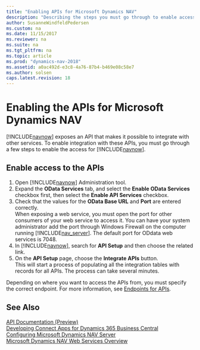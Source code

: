 ```yaml
---
title: "Enabling APIs for Microsoft Dynamics NAV"
description: "Describing the steps you must go through to enable access to the APIs."
author: SusanneWindfeldPedersen
ms.custom: na
ms.date: 11/15/2017
ms.reviewer: na
ms.suite: na
ms.tgt_pltfrm: na
ms.topic: article
ms.prod: "dynamics-nav-2018"
ms.assetid: a0ac492d-e3c8-4a76-87b4-b469e08c58e7
ms.author: solsen
caps.latest.revision: 18
---
```


# Enabling the APIs for Microsoft Dynamics NAV
[!INCLUDE[navnow](includes/navnow_md.md)] exposes an API that makes it possible to integrate with other services. To enable integration with these APIs, you must go through a few steps to enable the access for [!INCLUDE[navnow](includes/navnow_md.md)].

## Enable access to the APIs
1. Open [!INCLUDE[navnow](includes/navnow_md.md)] Administration tool. 
2. Expand the **OData Services** tab, and select the **Enable OData Services** checkbox first, then select the **Enable API Services** checkbox.
3. Check that the values for the **OData Base URL** and **Port** are entered correctly.  
    When exposing a web service, you must open the port for other consumers of your web service to access it. You can have your system administrator add the port through Windows Firewall on the computer running [!INCLUDE[nav_server](includes/nav_server_md.md)]. The default port for ODdata web services is 7048.
4. In [!INCLUDE[navnow](includes/navnow_md.md)], search for **API Setup** and then choose the related link.
5. On the **API Setup** page, choose the **Integrate APIs** button.  
    This will start a process of populating all the integration tables with records for all APIs. The process can take several minutes.

Depending on where you want to access the APIs from, you must specify the correct endpoint. For more information, see [Endpoints for APIs](endpoints-apis-for-dynamics.md).

## See Also
[API Documentation (Preview)](fin-graph/index.md)  
[Developing Connect Apps for Dynamics 365 Business Central](/dynamics365/business-central/dev-itpro/developer/devenv-develop-connect-apps)  
[Configuring Microsoft Dynamics NAV Server](configuring-microsoft-dynamics-nav-server.md)  
[Microsoft Dynamics NAV Web Services Overview](microsoft-dynamics-nav-web-services-overview.md)  